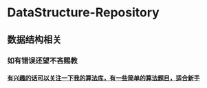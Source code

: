 # DataStructure-Repository
## 数据结构相关
### 如有错误还望不吝赐教
#### [有兴趣的话可以关注一下我的算法库，有一些简单的算法题目，适合新手](https://github.com/H-Always/Algorithm-Repository)
